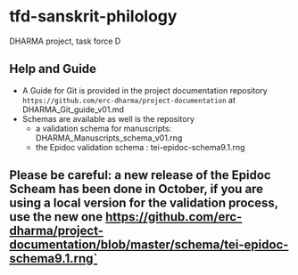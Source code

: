 # tfd-sanskrit-philology
DHARMA project, task force D

## Help and Guide
* A Guide for Git is provided in the project documentation repository `https://github.com/erc-dharma/project-documentation` at DHARMA_Git_guide_v01.md
* Schemas are available as well is the repository
  - a validation schema for manuscripts: DHARMA_Manuscripts_schema_v01.rng
  - the Epidoc validation schema : tei-epidoc-schema9.1.rng

## Please be careful: a new release of the Epidoc Scheam has been done in October, if you are using a local version for the validation process, use the new one  https://github.com/erc-dharma/project-documentation/blob/master/schema/tei-epidoc-schema9.1.rng` 
